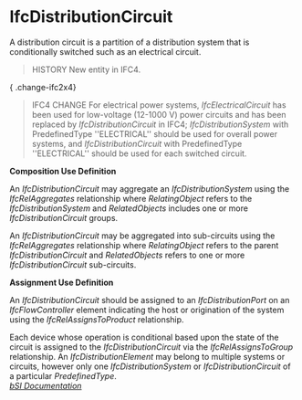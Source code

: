 IfcDistributionCircuit
======================
A distribution circuit is a partition of a distribution system that is
conditionally switched such as an electrical circuit.  
  
> HISTORY  New entity in IFC4.  
  
{ .change-ifc2x4}  
> IFC4 CHANGE  For electrical power systems, _IfcElectricalCircuit_ has been
> used for low-voltage (12-1000 V) power circuits and has been replaced by
> _IfcDistributionCircuit_ in IFC4; _IfcDistributionSystem_ with
> PredefinedType ''ELECTRICAL'' should be used for overall power systems, and
> _IfcDistributionCircuit_ with PredefinedType ''ELECTRICAL'' should be used
> for each switched circuit.  
  
****Composition Use Definition****  
  
An _IfcDistributionCircuit_ may aggregate an _IfcDistributionSystem_ using the
_IfcRelAggregates_ relationship where _RelatingObject_ refers to the
_IfcDistributionSystem_ and _RelatedObjects_ includes one or more
_IfcDistributionCircuit_ groups.  
  
An _IfcDistributionCircuit_ may be aggregated into sub-circuits using the
_IfcRelAggregates_ relationship where _RelatingObject_ refers to the parent
_IfcDistributionCircuit_ and _RelatedObjects_ refers to one or more
_IfcDistributionCircuit_ sub-circuits.  
  
****Assignment Use Definition****  
  
An _IfcDistributionCircuit_ should be assigned to an _IfcDistributionPort_ on
an _IfcFlowController_ element indicating the host or origination of the
system using the _IfcRelAssignsToProduct_ relationship.  
  
Each device whose operation is conditional based upon the state of the circuit
is assigned to the _IfcDistributionCircuit_ via the _IfcRelAssignsToGroup_
relationship. An _IfcDistributionElement_ may belong to multiple systems or
circuits, however only one _IfcDistributionSystem_ or _IfcDistributionCircuit_
of a particular _PredefinedType_.  
[ _bSI
Documentation_](https://standards.buildingsmart.org/IFC/DEV/IFC4_2/FINAL/HTML/schema/ifcsharedbldgserviceelements/lexical/ifcdistributioncircuit.htm)


